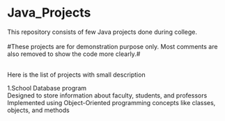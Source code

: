 # Java_Projects

This repository consists of few Java projects done during college.  
<br>#These projects are for demonstration purpose only. Most comments are also removed to show the code more clearly.#  


<br>Here is the list of projects with small description

1.School Database program
<br>Designed to store information about faculty, students, and professors
<br>Implemented using Object-Oriented programming concepts like classes, objects, and methods

